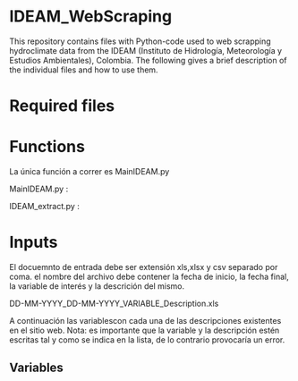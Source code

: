# IDEAM_WebScraping

This repository contains files with Python-code used to web scrapping hydroclimate data from the IDEAM (Instituto de Hidrología, Meteorología y Estudios Ambientales), Colombia. The following gives a brief description of the individual files and how to use them.

# Required files



# Functions
La única función a correr es MainIDEAM.py

MainIDEAM.py     : 

IDEAM_extract.py :

# Inputs
El docuemnto de entrada debe ser extensión xls,xlsx y csv separado por coma. el nombre del archivo debe contener la fecha de inicio, la fecha final, la variable de interés y la descrición del mismo.

DD-MM-YYYY_DD-MM-YYYY_VARIABLE_Description.xls


A continuación las variablescon cada una de las descripciones existentes en el sitio web. Nota: es importante que la variable y la descripción estén escritas tal y como se indica en la lista, de lo contrario provocaría un error. 


## Variables 




